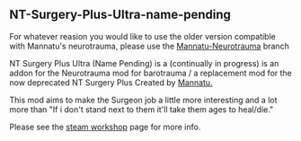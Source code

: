 ## NT-Surgery-Plus-Ultra-name-pending

For whatever reasion you would like to use the older version compatible with Mannatu's neurotrauma, please use the [Mannatu-Neurotrauma](https://github.com/MrCurlyFries/NT-Surgery-Plus-Ultra-name-pending/tree/Mannatu-Neurotrauma) branch

NT Surgery Plus Ultra (Name Pending) is a (continually in progress) is an addon for the Neurotrauma mod for barotrauma / a replacement mod for the now deprecated NT Surgery Plus Created by [Mannatu.](https://steamcommunity.com/id/Mannatu)

This mod aims to make the Surgeon job a little more interesting and a lot more than "If i don't stand next to them it'll take them ages to heal/die."

Please see the [steam workshop](https://steamcommunity.com/sharedfiles/filedetails/?id=2857967391) page for more info. 
